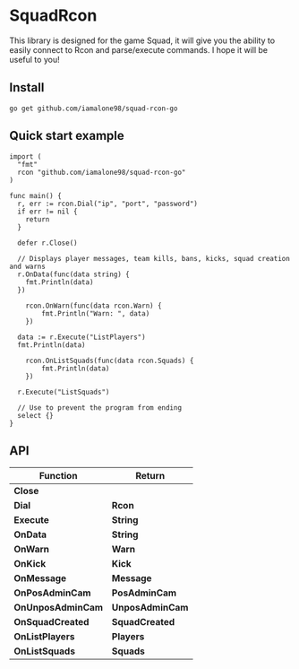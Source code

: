 # SquadRcon

This library is designed for the game Squad, it will give you the ability to easily connect to Rcon and parse/execute commands. I hope it will be useful to you!

## Install

```text
go get github.com/iamalone98/squad-rcon-go
```

## Quick start example

```golang
import (
  "fmt"
  rcon "github.com/iamalone98/squad-rcon-go"
)

func main() {
  r, err := rcon.Dial("ip", "port", "password")
  if err != nil {
    return
  }

  defer r.Close()

  // Displays player messages, team kills, bans, kicks, squad creation and warns
  r.OnData(func(data string) {
    fmt.Println(data)
  })

	rcon.OnWarn(func(data rcon.Warn) {
		fmt.Println("Warn: ", data)
	})

  data := r.Execute("ListPlayers")
  fmt.Println(data)

	rcon.OnListSquads(func(data rcon.Squads) {
		fmt.Println(data)
	})

  r.Execute("ListSquads")

  // Use to prevent the program from ending
  select {}
}
```

## API

| Function            | Return            |
| ------------------- | ----------------- |
| **Close**           |                   |
| **Dial**            | **Rcon**          |
| **Execute**         | **String**        |
| **OnData**          | **String**        |
| **OnWarn**          | **Warn**          |
| **OnKick**          | **Kick**          |
| **OnMessage**       | **Message**       |
| **OnPosAdminCam**   | **PosAdminCam**   |
| **OnUnposAdminCam** | **UnposAdminCam** |
| **OnSquadCreated**  | **SquadCreated**  |
| **OnListPlayers**   | **Players**       |
| **OnListSquads**    | **Squads**        |
